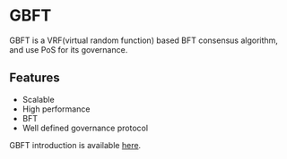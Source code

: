 

# GBFT

GBFT is a VRF(virtual random function) based BFT consensus algorithm, and use PoS for its governance.

## Features

- Scalable
- High performance
- BFT
- Well defined governance protocol

GBFT introduction is available [here](https://github.com/ontio/documentation/blob/master/gbft-intro/gbft-intro.md).


